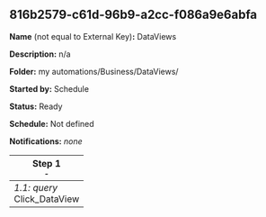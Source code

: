 ## 816b2579-c61d-96b9-a2cc-f086a9e6abfa

**Name** (not equal to External Key)**:** DataViews

**Description:** n/a

**Folder:** my automations/Business/DataViews/

**Started by:** Schedule

**Status:** Ready

**Schedule:** Not defined

**Notifications:** _none_


| Step 1<br>_<small>-</small>_ |
| --- |
| _1.1: query_<br>Click_DataView |
